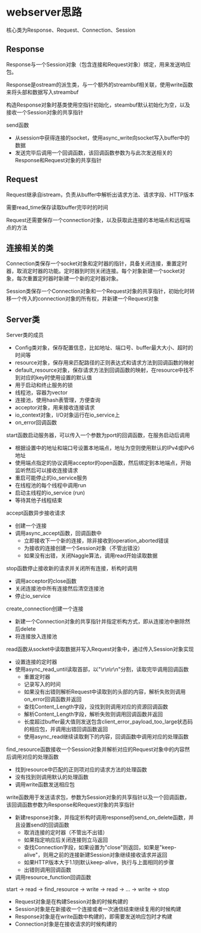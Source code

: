 # webserver思路

核心类为Response、Request、Connection、Session

## Response

Response与一个Session对象（包含连接和Request对象）绑定，用来发送响应包。

Response是ostream的派生类，与一个额外的streambuf相关联，使用write函数来将头部和数据写入streambuf

构造Response对象时基类使用空指针初始化，steambuf默认初始化为空，以及接收一个Session对象的共享指针

send函数

- 从session中获得连接的socket，使用async_write向socket写入buffer中的数据
- 发送完毕后调用一个回调函数，该回调函数参数为与此次发送相关的Response和Request对象的共享指针

## Request

Request继承自istream，负责从buffer中解析出请求方法、请求字段、HTTP版本

需要read_time保存读取buffer完毕时的时间

Request还需要保存一个connection对象，以及获取此连接的本地端点和远程端点的方法

## 连接相关的类

Connection类保存一个socket对象和定时器的指针，具备关闭连接，重置定时器，取消定时器的功能。定时器到时则关闭连接。每个对象新建一个socket对象，每次重置定时器时新建一个新的定时器对象。

Session类保存一个Connection对象和一个Request对象的共享指针，初始化时转移一个传入的connection对象的所有权，并新建一个Request对象

## Server类

Server类的成员

- Config类对象，保存配置信息，比如地址、端口号、buffer最大大小、超时的时间等
- resource对象，保存用来匹配路径的正则表达式和请求方法到回调函数的映射
- default_resource对象，保存请求方法到回调函数的映射，在resource中找不到对应的key时使用设置的默认值
- 用于启动和终止服务的锁
- 线程池，容器为vector
- 连接池，使用hash表管理，方便查询
- acceptor对象，用来接收连接请求
- io_context对象，I/O对象运行在io_service上
- on_error回调函数

start函数启动服务器，可以传入一个参数为port的回调函数，在服务启动后调用

- 根据设置中的地址和端口号设置本地端点，地址为空则使用默认的IPv4或IPv6地址
- 使用端点指定的协议调用acceptor的open函数，然后绑定到本地端点，开始监听然后可以接收连接请求
- 重启可能停止的io_service服务
- 在线程池的每个线程中调用run
- 启动主线程的io_service (run)
- 等待其他子线程结束

accept函数异步接收请求

- 创建一个连接
- 调用async_accept函数，回调函数中
  - 立即接收下一个新的连接，除非接收到operation_aborted错误
  - 为接收的连接创建一个Session对象（不管出错没）
  - 如果没有出错，关闭Naggle算法，调用read开始读取数据

stop函数停止接收新的请求并关闭所有连接，析构时调用

- 调用acceptor的close函数
- 关闭连接池中所有连接然后清空连接池
- 停止io_service

create_connection创建一个连接

- 新建一个Connection对象的共享指针并指定析构方式，即从连接池中删除然后delete
- 将连接放入连接池

read函数从socket中读取数据并写入Request对象中，通过传入Session对象实现

- 设置连接的定时器
- 使用async_read_until读取首部，以"\r\n\r\n"分割，读取完毕调用回调函数
  - 重置定时器
  - 记录写入的时间
  - 如果没有出错则解析Request中读取到的头部的内容，解析失败则调用on_error回调函数并返回
  - 查找Content_Length字段，没找到则调用对应的资源回调函数
  - 解析Content_Length字段，解析失败则调用回调函数并返回
  - 长度超过buffer最大值则发送包含client_error_payload_too_large状态码的相应包，并调用出错回调函数返回
  - 使用async_read继续读取剩下的内容，回调函数中调用对应的处理函数

find_resource函数接收一个Session对象并解析对应的Request对象中的内容然后调用对应的处理函数

- 找到resource中匹配的正则项对应的请求方法的处理函数
- 没有找到则调用默认的处理函数
- 调用write函数发送相应包

write函数用于发送请求包，参数为Session对象的共享指针以及一个回调函数，该回调函数参数为Response和Request对象的共享指针

- 新建response对象，并指定析构时调用response的send_on_delete函数，并且设置send的回调函数
  - 取消连接的定时器（不管出不出错）
  - 如果指定响应后关闭连接则立马返回
  - 查找Connection字段，如果设置为"close"则返回，如果是"keep-alive"，则用之前的连接新建Session对象继续接收请求并返回
  - 如果HTTP版本大于1.1则默认keep-alive，执行与上面相同的步骤
  - 出错则调用回调函数
- 调用resource_function回调函数

start -> read -> find_resource -> write -> read -> ... -> write -> stop

- Request对象是在构建Session对象的时候构建的
- Session对象是在新接收一个连接或者一次通信结束继续复用的时候构建
- Response对象是在write函数中构建的，即需要发送响应包时才构建
- Connection对象是在接收请求的时候构建的
